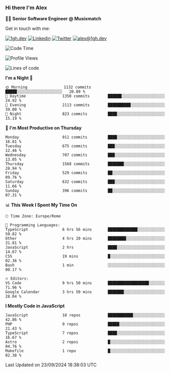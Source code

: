 ### Hi there I'm Alex

👨‍💻 __Senior Software Engineer @ Musixmatch__

Get in touch with me:

[![1gh.dev](https://img.shields.io/static/v1?label=1gh.dev&message=%20&color=red&logo=&style=flat-square&logoColor=white)](https://www.1gh.dev/)
[![Linkedin](https://img.shields.io/static/v1?label=Linkedin&message=%20&color=blue&logo=Linkedin&style=flat-square&logoColor=white)](https://linkedin.com/in/alexghirelli)
[![Twitter](https://img.shields.io/static/v1?label=Twitter&message=%20&color=blue&logo=Twitter&style=flat-square&logoColor=white)](https://twitter.com/alexGhirelli)
[![alex@1gh.dev](https://img.shields.io/static/v1?label=alex@1gh.dev&message=%20&color=red&logo=gmail&style=flat-square&logoColor=white)](mailto:alex@1gh.dev)

<!--START_SECTION:waka-->
![Code Time](http://img.shields.io/badge/Code%20Time-8%2C120%20hrs%2039%20mins-blue)

![Profile Views](http://img.shields.io/badge/Profile%20Views-0-blue)

![Lines of code](https://img.shields.io/badge/From%20Hello%20World%20I%27ve%20Written-25.8%20million%20lines%20of%20code-blue)

**I'm a Night 🦉** 

```text
🌞 Morning                1132 commits        █████░░░░░░░░░░░░░░░░░░░░   20.89 % 
🌆 Daytime                1350 commits        ██████░░░░░░░░░░░░░░░░░░░   24.92 % 
🌃 Evening                2113 commits        ██████████░░░░░░░░░░░░░░░   39.00 % 
🌙 Night                  823 commits         ████░░░░░░░░░░░░░░░░░░░░░   15.19 % 
```
📅 **I'm Most Productive on Thursday** 

```text
Monday                   911 commits         ████░░░░░░░░░░░░░░░░░░░░░   16.81 % 
Tuesday                  675 commits         ███░░░░░░░░░░░░░░░░░░░░░░   12.46 % 
Wednesday                707 commits         ███░░░░░░░░░░░░░░░░░░░░░░   13.05 % 
Thursday                 1568 commits        ███████░░░░░░░░░░░░░░░░░░   28.94 % 
Friday                   529 commits         ██░░░░░░░░░░░░░░░░░░░░░░░   09.76 % 
Saturday                 632 commits         ███░░░░░░░░░░░░░░░░░░░░░░   11.66 % 
Sunday                   396 commits         ██░░░░░░░░░░░░░░░░░░░░░░░   07.31 % 
```


📊 **This Week I Spent My Time On** 

```text
🕑︎ Time Zone: Europe/Rome

💬 Programming Languages: 
TypeScript               6 hrs 56 mins       █████████████░░░░░░░░░░░░   50.82 % 
Other                    4 hrs 20 mins       ████████░░░░░░░░░░░░░░░░░   31.81 % 
JavaScript               2 hrs               ████░░░░░░░░░░░░░░░░░░░░░   14.67 % 
CSS                      19 mins             █░░░░░░░░░░░░░░░░░░░░░░░░   02.36 % 
Bash                     1 min               ░░░░░░░░░░░░░░░░░░░░░░░░░   00.17 % 

🔥 Editors: 
VS Code                  9 hrs 50 mins       ██████████████████░░░░░░░   71.96 % 
Google Calendar          3 hrs 50 mins       ███████░░░░░░░░░░░░░░░░░░   28.04 % 
```

**I Mostly Code in JavaScript** 

```text
JavaScript               18 repos            ███████████░░░░░░░░░░░░░░   42.86 % 
PHP                      9 repos             █████░░░░░░░░░░░░░░░░░░░░   21.43 % 
TypeScript               7 repos             ████░░░░░░░░░░░░░░░░░░░░░   16.67 % 
Astro                    2 repos             █░░░░░░░░░░░░░░░░░░░░░░░░   04.76 % 
Makefile                 1 repo              █░░░░░░░░░░░░░░░░░░░░░░░░   02.38 % 
```




 Last Updated on 23/09/2024 18:38:03 UTC
<!--END_SECTION:waka-->

